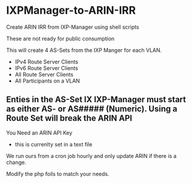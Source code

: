 # IXPManager-to-ARIN-IRR
Create ARIN IRR from IXP-Manager using shell scripts

These are not ready for public consumption

This will create 4 AS-Sets from the IXP Manger for each VLAN.
- IPv4 Route Server Clients
- IPv6 Route Server Clients
- All Route Server Clients
- All Participants on a VLAN

## Enties in the AS-Set IX IXP-Manager must start as either AS- or AS##### (Numeric).  Using a Route Set will break the ARIN API

You Need an ARIN API Key
- this is currenlty set in a text file

We run ours from a cron job hourly and only update ARIN if there is a change.

Modify the php foils to match your needs.
